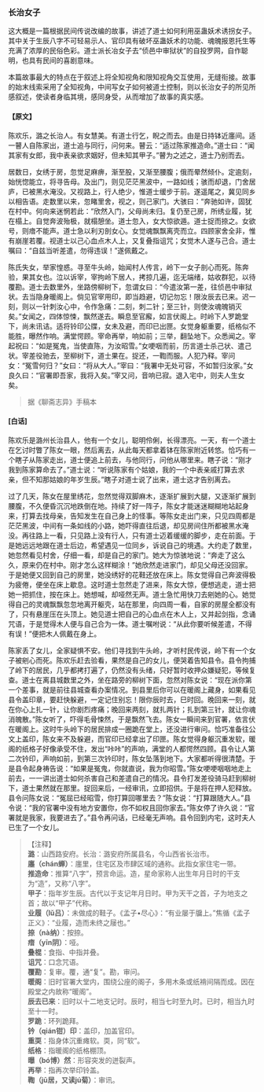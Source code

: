 <script type="text/javascript">
    var head = document.getElementsByTagName('head')[0];
    cssURL = '/public/liao.css';
    linkTag = document.createElement('link');
    linkTag.href = cssURL;
    linkTag.setAttribute('type','text/css');
    linkTag.setAttribute('rel','stylesheet');
    head.appendChild(linkTag);
</script>
### 长治女子

这大概是一篇根据民间传说改编的故事，讲述了道士如何利用巫蛊妖术诱拐女子。其中关于生辰八字不可轻易示人、官印具有破坏巫蛊妖术的功能、魂魄报恩托生等充满了浓厚的民俗色彩。道士派长冶女子去“侦邑中审狱状”的自投罗网，自作聪明，也具有民间的喜剧意味。

本篇故事最大的特点在于叙述上将全知视角和限知视角交互使用，无缝衔接。故事的始末线索采用了全知视角，中间写女子如何被道士控制，则以长治女子的所见所感叙述，使读者身临其境，感同身受，从而增加了故事的真实感。

#### 【原文】
<section>
陈欢乐，潞之长治人。有女慧美。有道士行乞，睨之而去。由是日持钵近廛间。适一瞽人自陈家出，道士追与同行，问何来。瞽云：“适过陈家推造命。”道士曰：“闻其家有女郎，我中表亲欲求姻好，但未知其甲子。”瞽为之述之，道士乃别而去。

居数日，女绣于房，忽觉足麻痹，渐至股，又渐至腰腹；俄而晕然倾仆。定逾刻，始恍惚能立，将寻告母。及出门，则见茫茫黑波中，一路如线；骇而却退，门舍居庐，已被黑水淹没。又视路上，行人绝少，惟道士缓步于前。遂遥尾之，冀见同乡以相告语。走数里以来，忽睹里舍，视之，则己家门。大骇曰：“奔驰如许，固犹在村中。何向来迷惘若此：”欣然入门，父母尚未归。复仍至己房，所绣业履，犹在榻上。自觉奔波殆极，就榻憩坐。道士忽入，女大惊欲遁。道士捉而捺之。女欲号，则瘖不能声。道士急以利刃剖女心。女觉魂飘飘离壳而立。四顾家舍全非，惟有崩崖若覆。视道士以己心血点木人上，又复叠指诅咒；女觉木人遂与己合。道士嘱曰：“自兹当听差遣，勿得违误！”遂佩戴之。

陈氏失女，举家惶惑。寻至牛头岭，始闻村人传言，岭下一女子剖心而死。陈奔验，果其女也。泣以诉宰，宰拘岭下居人，拷掠几遍，迄无端绪，姑收群犯，以待覆勘。道士去数里外，坐路傍柳树下，忽谓女曰：“今遣汝第一差，往侦邑中审狱状。去当隐身暖阁上。倘见官宰用印，即当趋避，切记勿忘！限汝辰去已来。迟一刻，则以一针刺汝心中，令作急痛：二刻，刺二针；至三针，则使汝魂魄销灭矣。”女闻之，四体惊悚，飘然遂去。瞬息至官廨，如言伏阁上。时岭下人罗跪堂下，尚未讯诘。适将铃印公牒，女未及避，而印已出匣。女觉身躯重要，纸格似不能胜，曝然作响。满堂愕顾。宰命再举，响如前；三举，翻坠地下。众悉闻之。宰起祝曰：“如是冤鬼，当使直陈，为汝昭雪。”女哽咽而前，历言道士杀己状、遣己状。宰差役驰去，至柳树下，道士果在。捉还，一鞫而服。人犯乃释。宰问女：“冤雪何归？”女曰：“将从大人。”宰曰：“我署中无处可容，不如暂归汝家。”女良久曰：“官署即吾家，我将入矣。”宰又问，音响已寂。退入宅中，则夫人生女矣。

</section>

> 据《聊斋志异》手稿本

#### [白话]
<aside>

陈欢乐是潞州长治县人，他有一个女儿，聪明伶俐，长得漂亮。一天，有一个道士在乞讨时瞥了陈女一眼，然后离去，从此每天都拿着钵在陈家附近转悠。恰巧有一个瞎子从陈家走出，道士便追上前去，与他同行，问他从哪里来。瞎子说：“刚才我到陈家算命去了。”道士说：“听说陈家有个姑娘，我的一个中表亲戚打算去求亲，但不知那姑娘的年岁生辰。”瞎子对道士说了出来，道士这才告别离去。

过了几天，陈女在屋里绣花，忽然觉得双脚麻木，逐渐扩展到大腿，又逐渐扩展到腰腹，不久便昏沉沉地跌倒在地。持续了好一阵子，陈女才能迷迷糊糊地站起身来，打算去找母亲，告知发生在自己身上的怪事。等陈女走出门来，只见四周都是茫茫黑波，中间有一条如线的小路，她吓得直往后退，却见房间住所都被黑水淹没。再往路上一看，只见路上没有行人，只有道士迈着缓缓的脚步，走在前面。于是她远远地跟在道士后边，希望遇见一位同乡，诉说自己的境遇。大约走了数里，她忽然看见村舍，仔细一看，却是自己的家门。她大为惊骇地说：“奔走了这么久，原来仍在村中。刚才怎么这样糊涂！”她欣然走进家门，却见父母还没回家。于是她便又回到自己的房里，她没绣好的花鞋还放在床上。陈女觉得自己奔波得极为疲倦，便坐在床上歇息。这时道士忽然走了进来，陈女大惊，便想逃走，道士把她一把抓住，按在床上。她想喊，却哑然无声。道士急忙用快刀去剜她的心。她觉得自己的灵魂飘飘忽忽地离开躯壳，站在那里，向四周一看，自家的房屋全都没有了，只有悬崖压在头顶上。她见道士把自己的心血点在木人上，又并起剑指，念诵咒语，于是觉得木人便与自己合为一体。道士嘱咐说：“从此你要听候差遣，不得有误！”便把木人佩戴在身上。

陈家丢了女儿，全家疑惧不安。他们寻找到牛头岭，才听村民传说，岭下有一个女子被剜心而死。陈欢乐赶去验看，果然是自己的女儿，便哭着告知县令。县令拘捕了岭下的居民，几乎都拷打遍了，仍然没有头绪，只好暂时收押众嫌疑犯，等候复查。道士在离县城数里之外，坐在路旁的柳树下面，忽然对陈女说：“现在派你第一个差事，就是前往县城查看办案情况。到县里后你可以在暖阁上藏身，如果看见县令盖印章，要赶快躲避，一定记住别忘！限你辰时去，巳时回。晚回来一刻，就在你心上扎一针，让你剧烈疼痛；晚回来两刻，就扎两针；扎到第三针，就让你魂消魄散。”陈女听了，吓得毛骨悚然，于是飘然飞去。陈女一瞬间来到官署，依言伏在暖阁上。这时牛头岭下的居民排成一圈跪在堂上，还没进行审问。恰巧准备往公文上盖印，陈女来不及躲避，而官印已经拿出了印匣。陈女觉得身躯沉重发软，暖阁的纸格子好像承受不住，发出“咔咔”的声响，满堂的人都愕然四顾。县令让人第二次钤印，声响如前，到第三次钤印时，陈女坠落到地下。大家都听得很清楚。于是县令起身祷告说：“如果是冤鬼，你就直说，我为你昭雪。”陈女哽哽咽咽地走上前去，一一讲出道士如何杀害自己和差遣自己的情况。县令打发差役骑马赶到柳树下，道士果然就在那里。捉回来后，一经审讯，立即招供。于是将在押人犯释放。县令问陈女说：“冤屈已经昭雪，你打算回哪里去？”陈女说：“打算跟随大人。”县令说：“我的官署中没有地方安置你，你不如权且回你家去。”陈女停了许久说：“官署就是我家，我要进去了。”县令再问话，已经毫无声响。县令回到内宅，这时夫人已生了一个女儿。

</aside>

> 【注释】  
<b>潞</b>：山西路安府。长治：潞安府所属县名，今山西省长治市。  
<b>廛（chán蝉）</b>：廛里，住宅区及市肆区域的通称。此指女家住宅一带。  
<b>推造命</b>：推算“八字”，预言命运。造，星命家称人出生年月日时的干支为“造”，又称“八字”。  
<b>甲子</b>：指年岁生辰。古代以于支记年月日时。甲为天干之首，子为地支之首；故以“甲子”代称。  
<b>业履（lǔ吕）</b>：未做成的鞋子。《孟子•尽心》：“有业屡于牖上。”焦循《孟子正义》：“业履，造而未终之屦也。”  
<b>捺（nà纳）</b>：按捺。  
<b>瘖（yīn阴）</b>：哑。  
<b>叠棍</b>：食指、中指并叠。  
<b>诅咒</b>：口念咒语。  
<b>覆勘</b>：复审。覆，通“复”。勘，审问。  
<b>暖阁</b>：旧时官署大堂内，围绕公座的阁子，多用木条或纸褙间隔而成。因在殿堂之内故称“暖阁”。  
<b>辰去已来</b>：旧时以十二地支记时。辰时，相当七时至九时。已时，相当九时至十一时。  
<b>罗跪</b>：环列跪拜。  
<b>钤（qián钳）印</b>：盖印，加盖官印。  
<b>重耎</b>：指身体沉重瘫软。耎，同“软”。  
<b>纸格</b>：指暖阁的纸格棚顶。  
<b>曝（bó博）然</b>：形容突发的迸裂声。  
<b>再举</b>：指再次举印铃盖。  
<b>鞫（jū居，又读jú菊）</b>：审讯。  
